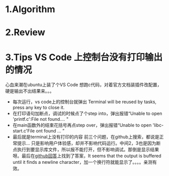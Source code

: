 # 1.Algorithm

# 2.Review

# 3.Tips VS Code 上控制台没有打印输出的情况
  心血来潮在ubuntu上装了个VS Code 想跑c代码，对着官方文档装插件改配置，硬是输出不出结果来。。。
  * 每次运行，vs code上的控制台就弹出 Terminal will be reused by tasks, press any key to close it.
  * 在打印语句加断点，调试的时候点了个step into，弹出报错“Unable to open 'printf.c':File not found.... "
  * 在main函数外的结束花括号再点step over，弹出报错“Unable to open 'libc-start.c'File ont found ... ”
  * 最后就是terminal上没有打印的内容
  前三个问题，在github上搜索，都说是正常提示... 只是影响用户体验感，却并不影响代码运行。中间2，3也是因为断点执行到要显示库文件，所以报不能打开，但不影响调试。那倒是显示结果呀。最后在[github回答](https://github.com/Microsoft/vscode-cpptools/issues/466)上找到了答案，It seems that the output is buffered until it finds a newline character，加一个换行符就能显示了。。。。亲测有效。
